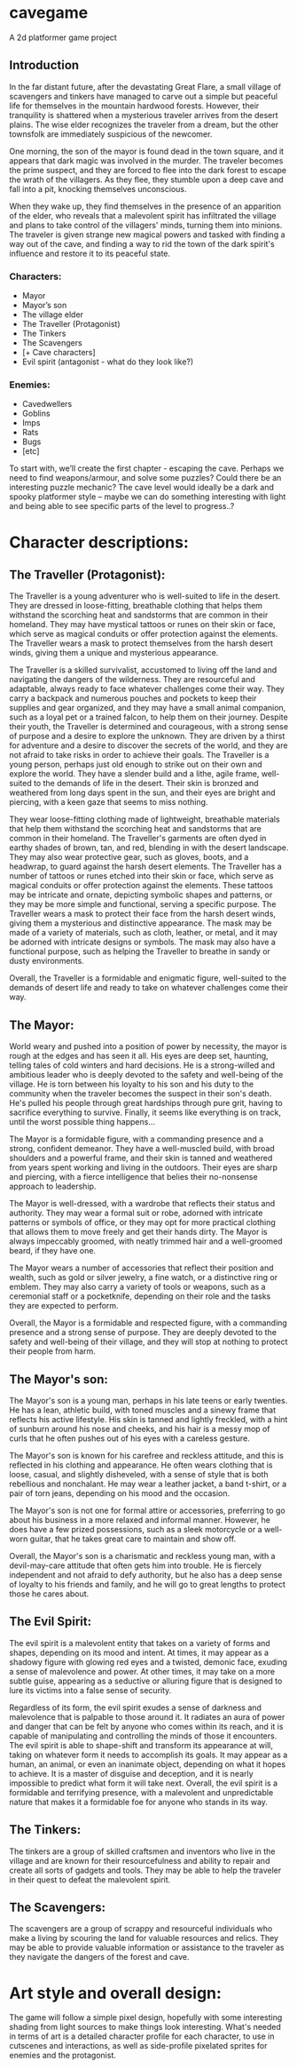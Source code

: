 # cavegame
A 2d platformer game project


## Introduction
In the far distant future, after the devastating Great Flare, a small village of scavengers and tinkers have managed to carve out a simple but peaceful life for themselves in the mountain hardwood forests. However, their tranquility is shattered when a mysterious traveler arrives from the desert plains. The wise elder recognizes the traveler from a dream, but the other townsfolk are immediately suspicious of the newcomer.


One morning, the son of the mayor is found dead in the town square, and it appears that dark magic was involved in the murder. The traveler becomes the prime suspect, and they are forced to flee into the dark forest to escape the wrath of the villagers. As they flee, they stumble upon a deep cave and fall into a pit, knocking themselves unconscious.


When they wake up, they find themselves in the presence of an apparition of the elder, who reveals that a malevolent spirit has infiltrated the village and plans to take control of the villagers' minds, turning them into minions. The traveler is given strange new magical powers and tasked with finding a way out of the cave, and finding a way to rid the town of the dark spirit's influence and restore it to its peaceful state.



### Characters:

- Mayor
- Mayor’s son
- The village elder
- The Traveller (Protagonist)
- The Tinkers
- The Scavengers
- [+ Cave characters]
- Evil spirit (antagonist - what do they look like?)

### Enemies:
- Cavedwellers
- Goblins
- Imps
- Rats
- Bugs
- [etc]


To start with, we’ll create the first chapter - escaping the cave. Perhaps we need to find weapons/armour, and solve some puzzles? Could there be an interesting puzzle mechanic? The cave level would ideally be a dark and spooky platformer style – maybe we can do something interesting with light and being able to see specific parts of the level to progress..?



# Character descriptions:

## The Traveller (Protagonist):
The Traveller is a young adventurer who is well-suited to life in the desert. They are dressed in loose-fitting, breathable clothing that helps them withstand the scorching heat and sandstorms that are common in their homeland. They may have mystical tattoos or runes on their skin or face, which serve as magical conduits or offer protection against the elements. The Traveller wears a mask to protect themselves from the harsh desert winds, giving them a unique and mysterious appearance.

The Traveller is a skilled survivalist, accustomed to living off the land and navigating the dangers of the wilderness. They are resourceful and adaptable, always ready to face whatever challenges come their way. They carry a backpack and numerous pouches and pockets to keep their supplies and gear organized, and they may have a small animal companion, such as a loyal pet or a trained falcon, to help them on their journey.
Despite their youth, the Traveller is determined and courageous, with a strong sense of purpose and a desire to explore the unknown. They are driven by a thirst for adventure and a desire to discover the secrets of the world, and they are not afraid to take risks in order to achieve their goals.
The Traveller is a young person, perhaps just old enough to strike out on their own and explore the world. They have a slender build and a lithe, agile frame, well-suited to the demands of life in the desert. Their skin is bronzed and weathered from long days spent in the sun, and their eyes are bright and piercing, with a keen gaze that seems to miss nothing.

They wear loose-fitting clothing made of lightweight, breathable materials that help them withstand the scorching heat and sandstorms that are common in their homeland. The Traveller's garments are often dyed in earthy shades of brown, tan, and red, blending in with the desert landscape. They may also wear protective gear, such as gloves, boots, and a headwrap, to guard against the harsh desert elements.
The Traveller has a number of tattoos or runes etched into their skin or face, which serve as magical conduits or offer protection against the elements. These tattoos may be intricate and ornate, depicting symbolic shapes and patterns, or they may be more simple and functional, serving a specific purpose.
The Traveller wears a mask to protect their face from the harsh desert winds, giving them a mysterious and distinctive appearance. The mask may be made of a variety of materials, such as cloth, leather, or metal, and it may be adorned with intricate designs or symbols. The mask may also have a functional purpose, such as helping the Traveller to breathe in sandy or dusty environments.

Overall, the Traveller is a formidable and enigmatic figure, well-suited to the demands of desert life and ready to take on whatever challenges come their way.


## The Mayor:
World weary and pushed into a position of power by necessity, the mayor is rough at the edges and has seen it all. His eyes are deep set, haunting, telling tales of cold winters and hard decisions. He is a strong-willed and ambitious leader who is deeply devoted to the safety and well-being of the village. He is torn between his loyalty to his son and his duty to the community when the traveler becomes the suspect in their son's death. He's pulled his people through great hardships through pure grit, having to sacrifice everything to survive. Finally, it seems like everything is on track, until the worst possible thing happens...

The Mayor is a formidable figure, with a commanding presence and a strong, confident demeanor. They have a well-muscled build, with broad shoulders and a powerful frame, and their skin is tanned and weathered from years spent working and living in the outdoors. Their eyes are sharp and piercing, with a fierce intelligence that belies their no-nonsense approach to leadership.

The Mayor is well-dressed, with a wardrobe that reflects their status and authority. They may wear a formal suit or robe, adorned with intricate patterns or symbols of office, or they may opt for more practical clothing that allows them to move freely and get their hands dirty. The Mayor is always impeccably groomed, with neatly trimmed hair and a well-groomed beard, if they have one.

The Mayor wears a number of accessories that reflect their position and wealth, such as gold or silver jewelry, a fine watch, or a distinctive ring or emblem. They may also carry a variety of tools or weapons, such as a ceremonial staff or a pocketknife, depending on their role and the tasks they are expected to perform.

Overall, the Mayor is a formidable and respected figure, with a commanding presence and a strong sense of purpose. They are deeply devoted to the safety and well-being of their village, and they will stop at nothing to protect their people from harm.


## The Mayor's son:
The Mayor's son is a young man, perhaps in his late teens or early twenties. He has a lean, athletic build, with toned muscles and a sinewy frame that reflects his active lifestyle. His skin is tanned and lightly freckled, with a hint of sunburn around his nose and cheeks, and his hair is a messy mop of curls that he often pushes out of his eyes with a careless gesture.

The Mayor's son is known for his carefree and reckless attitude, and this is reflected in his clothing and appearance. He often wears clothing that is loose, casual, and slightly disheveled, with a sense of style that is both rebellious and nonchalant. He may wear a leather jacket, a band t-shirt, or a pair of torn jeans, depending on his mood and the occasion.

The Mayor's son is not one for formal attire or accessories, preferring to go about his business in a more relaxed and informal manner. However, he does have a few prized possessions, such as a sleek motorcycle or a well-worn guitar, that he takes great care to maintain and show off.

Overall, the Mayor's son is a charismatic and reckless young man, with a devil-may-care attitude that often gets him into trouble. He is fiercely independent and not afraid to defy authority, but he also has a deep sense of loyalty to his friends and family, and he will go to great lengths to protect those he cares about.


## The Evil Spirit:
The evil spirit is a malevolent entity that takes on a variety of forms and shapes, depending on its mood and intent. At times, it may appear as a shadowy figure with glowing red eyes and a twisted, demonic face, exuding a sense of malevolence and power. At other times, it may take on a more subtle guise, appearing as a seductive or alluring figure that is designed to lure its victims into a false sense of security.

Regardless of its form, the evil spirit exudes a sense of darkness and malevolence that is palpable to those around it. It radiates an aura of power and danger that can be felt by anyone who comes within its reach, and it is capable of manipulating and controlling the minds of those it encounters.
The evil spirit is able to shape-shift and transform its appearance at will, taking on whatever form it needs to accomplish its goals. It may appear as a human, an animal, or even an inanimate object, depending on what it hopes to achieve. It is a master of disguise and deception, and it is nearly impossible to predict what form it will take next.
Overall, the evil spirit is a formidable and terrifying presence, with a malevolent and unpredictable nature that makes it a formidable foe for anyone who stands in its way.


## The Tinkers:
The tinkers are a group of skilled craftsmen and inventors who live in the village and are known for their resourcefulness and ability to repair and create all sorts of gadgets and tools. They may be able to help the traveler in their quest to defeat the malevolent spirit.


## The Scavengers:
The scavengers are a group of scrappy and resourceful individuals who make a living by scouring the land for valuable resources and relics. They may be able to provide valuable information or assistance to the traveler as they navigate the dangers of the forest and cave.


# Art style and overall design:

The game will follow a simple pixel design, hopefully with some interesting shading from light sources to make things look interesting. What's needed in terms of art is a detailed character profile for each character, to use in cutscenes and interactions, as well as side-profile pixelated sprites for enemies and the protagonist.

